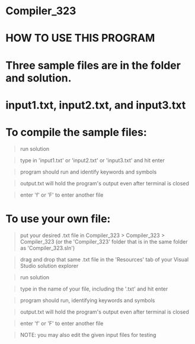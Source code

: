 # Compiler_323

# HOW TO USE THIS PROGRAM

# Three sample files are in the folder and solution. 
# input1.txt, input2.txt, and input3.txt
# To compile the sample files:

>run solution 

>type in 'input1.txt' or 'input2.txt' or 'input3.txt' and hit enter

>program should run and identify keywords and symbols

>output.txt will hold the program's output even after terminal is closed

>enter 'f' or 'F' to enter another file

# To use your own file:

>put your desired .txt file in Compiler_323 > Compiler_323 > Compiler_323 (or the 'Compiler_323' folder that is in the same folder as 'Compiler_323.sln')

>drag and drop that same .txt file in the 'Resources' tab of your Visual Studio solution explorer

>run solution

>type in the name of your file, including the '.txt' and hit enter

>program should run, identifying keywords and symbols

>output.txt will hold the program's output even after terminal is closed

>enter 'f' or 'F' to enter another file

>NOTE: you may also edit the given input files for testing


